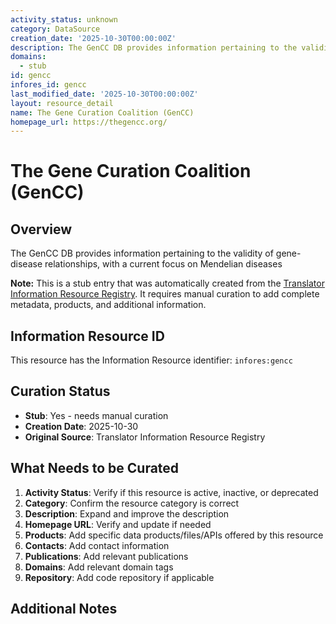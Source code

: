 ```yaml
---
activity_status: unknown
category: DataSource
creation_date: '2025-10-30T00:00:00Z'
description: The GenCC DB provides information pertaining to the validity of gene-disease relationships, with a current focus on Mendelian diseases
domains:
  - stub
id: gencc
infores_id: gencc
last_modified_date: '2025-10-30T00:00:00Z'
layout: resource_detail
name: The Gene Curation Coalition (GenCC)
homepage_url: https://thegencc.org/
---
```


# The Gene Curation Coalition (GenCC)

## Overview

The GenCC DB provides information pertaining to the validity of gene-disease relationships, with a current focus on Mendelian diseases

**Note:** This is a stub entry that was automatically created from the [Translator Information Resource Registry](https://biolink.github.io/information-resource-registry/). It requires manual curation to add complete metadata, products, and additional information.

## Information Resource ID

This resource has the Information Resource identifier: `infores:gencc`

## Curation Status

- **Stub**: Yes - needs manual curation
- **Creation Date**: 2025-10-30
- **Original Source**: Translator Information Resource Registry

## What Needs to be Curated

1. **Activity Status**: Verify if this resource is active, inactive, or deprecated
2. **Category**: Confirm the resource category is correct
3. **Description**: Expand and improve the description
4. **Homepage URL**: Verify and update if needed
5. **Products**: Add specific data products/files/APIs offered by this resource
6. **Contacts**: Add contact information
7. **Publications**: Add relevant publications
8. **Domains**: Add relevant domain tags
9. **Repository**: Add code repository if applicable

## Additional Notes
